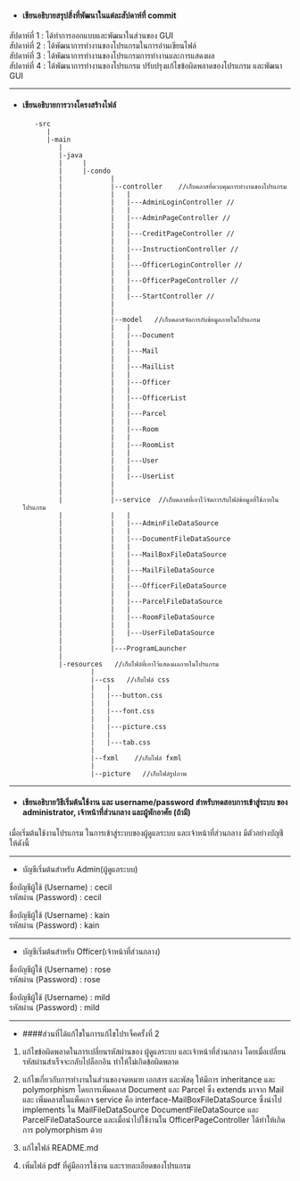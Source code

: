 + ####  เขียนอธิบายสรุปสิ่งที่พัฒนาในแต่ละสัปดาห์ที่ commit

สัปดาห์ที่ 1 : ได้ทำการออกแบบและพัฒนาในส่วนของ GUI  
สัปดาห์ที่ 2 : ได้พัฒนาการทำงานของโปรแกรมในการอ่านเขียนไฟล์     
สัปดาห์ที่ 3 : ได้พัฒนาการทำงานของโปรแกรมการทำงานและการแสดงผล    
สัปดาห์ที่ 4 : ได้พัฒนาการทำงานของโปรแกรม ปรับปรุงแก้ไขข้อผิดพลาดของโปรแกรม และพัฒนา GUI

---

+ #### เขียนอธิบายการวางโครงสร้างไฟล์
    
    
         -src
            | 
            |-main
               |
               |-java 
               |     |
               |     |-condo  
               |            |
               |            |--controller    //เก็บคลาสที่ควบคุมการทำงานของโปรแกรม
               |            |   |
               |            |   |---AdminLoginController //
               |            |   |
               |            |   |---AdminPageController //
               |            |   |
               |            |   |---CreditPageController //
               |            |   |
               |            |   |---InstructionController //
               |            |   |
               |            |   |---OfficerLoginController //
               |            |   |
               |            |   |---OfficerPageController //
               |            |   |
               |            |   |---StartController //
               |            | 
               |            |
               |            |--model   //เก็บคลาสจัดการกับข้อมูลภายในโปรแกรม
               |            |   |
               |            |   |---Document
               |            |   |
               |            |   |---Mail
               |            |   |
               |            |   |---MailList
               |            |   |
               |            |   |---Officer 
               |            |   |
               |            |   |---OfficerList
               |            |   |
               |            |   |---Parcel
               |            |   |
               |            |   |---Room
               |            |   |
               |            |   |---RoomList
               |            |   |
               |            |   |---User
               |            |   |
               |            |   |---UserList    
               |            | 
               |            |
               |            |--service  //เก็บคลาสที่เอาไว้จัดการกับไฟล์ข้อมูลที่ใช้ภายในโปรแกรม
               |            |   |   
               |            |   |---AdminFileDataSource
               |            |   |
               |            |   |---DocumentFileDataSource
               |            |   |
               |            |   |---MailBoxFileDataSource
               |            |   |
               |            |   |---MailFileDataSource
               |            |   |
               |            |   |---OfficerFileDataSource
               |            |   |
               |            |   |---ParcelFileDataSource
               |            |   |
               |            |   |---RoomFileDataSource
               |            |   |
               |            |   |---UserFileDataSource  
               |            |
               |            |---ProgramLauncher   
               |
               |-resources   //เก็บไฟล์ที่เอาไว้แสดงผลภายในโปรแกรม  
                       |
                       |--css   //เก็บไฟล์ css  
                       |   |   
                       |   |---button.css
                       |   |
                       |   |---font.css
                       |   |
                       |   |---picture.css
                       |   |
                       |   |---tab.css  
                       |        
                       |--fxml    //เก็บไฟล์ fxml
                       |   
                       |--picture   //เก็บไฟล์รูปภาพ


---

+ #### เขียนอธิบายวิธีเริ่มต้นใช้งาน และ username/password สำหรับทดสอบการเข้าสู่ระบบ ของ administrator, เจ้าหน้าที่ส่วนกลาง และผู้พักอาศัย (ถ้ามี)         

เมื่อเริ่มต้นใช้งานโปรแกรม ในการเข้าสู่ระบบของผู้ดูแลระบบ และเจ้าหน้าที่ส่วนกลาง มีตัวอย่างบัญชีให้ดังนี้

---

+ บัญชีเริ่มต้นสำหรับ Admin(ผู้ดูแลระบบ)

ชื่อบัญชีผู้ใช้ (Username) : cecil    
รหัสผ่าน (Password) : cecil

ชื่อบัญชีผู้ใช้ (Username) : kain    
รหัสผ่าน (Password) : kain

---

+ บัญชีเริ่มต้นสำหรับ Officer(เจ้าหน้าที่ส่วนกลาง)

ชื่อบัญชีผู้ใช้ (Username) : rose    
รหัสผ่าน (Password) : rose

ชื่อบัญชีผู้ใช้ (Username) : mild    
รหัสผ่าน (Password) : mild

---

+ ####ส่วนที่ได้แก้ไขในการแก้ไขโปรเจ็คครั้งที่ 2

1. แก้ไขข้อผิดพลาดในการเปลี่ยนรหัสผ่านของ ผู้ดูแลระบบ และเจ้าหน้าที่ส่วนกลาง 
โดยเมื่อเปลี่ยนรหัสผ่านสำเร็จจะกลับไปล็อกอิน ทำให้ไม่เกิดข้อผิดพลาด

2. แก้ไขเกี่ยวกับการทำงานในส่วนของจดหมาย เอกสาร และพัสดุ ให้มีการ inheritance และ polymorphism 
โดยการเพิ่มคลาส Document และ Parcel ซึ่ง extends มาจาก Mail และ 
เพิ่มคลาสในแพ็คเกจ service คือ interface-MailBoxFileDataSource ซึ่งนำไป implements ใน 
MailFileDataSource DocumentFileDataSource และ ParcelFileDataSource
และเมื่อนำไปใช้งานใน OfficerPageController ได้ทำให้เกิดการ polymorphism ด้วย

3. แก้ไขไฟล์ README.md

4. เพิ่มไฟล์ pdf ที่คู่มือการใช้งาน และรายละเอียดของโปรแกรม